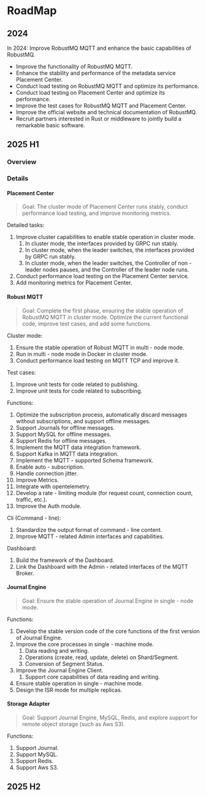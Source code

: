 # RoadMap
## 2024
In 2024: Improve RobustMQ MQTT and enhance the basic capabilities of RobustMQ.
- Improve the functionality of RobustMQ MQTT.
- Enhance the stability and performance of the metadata service Placement Center.
- Conduct load testing on RobustMQ MQTT and optimize its performance.
- Conduct load testing on Placement Center and optimize its performance.
- Improve the test cases for RobustMQ MQTT and Placement Center.
- Improve the official website and technical documentation of RobustMQ.
- Recruit partners interested in Rust or middleware to jointly build a remarkable basic software.

## 2025 H1
### Overview

### Details
#### Placement Center
> Goal: The cluster mode of Placement Center runs stably, conduct performance load testing, and improve monitoring metrics.

Detailed tasks:
1. Improve cluster capabilities to enable stable operation in cluster mode.
   1. In cluster mode, the interfaces provided by GRPC run stably.
   2. In cluster mode, when the leader switches, the interfaces provided by GRPC run stably.
   3. In cluster mode, when the leader switches, the Controller of non - leader nodes pauses, and the Controller of the leader node runs.
2. Conduct performance load testing on the Placement Center service.
3. Add monitoring metrics for Placement Center.

#### Robust MQTT
> Goal: Complete the first phase, ensuring the stable operation of RobustMQ MQTT in cluster mode. Optimize the current functional code, improve test cases, and add some functions.

Cluster mode:
1. Ensure the stable operation of Robust MQTT in multi - node mode.
2. Run in multi - node mode in Docker in cluster mode.
3. Conduct performance load testing on MQTT TCP and improve it.

Test cases:
1. Improve unit tests for code related to publishing.
2. Improve unit tests for code related to subscribing.

Functions:
1. Optimize the subscription process, automatically discard messages without subscriptions, and support offline messages.
2. Support Journals for offline messages.
3. Support MySQL for offline messages.
4. Support Redis for offline messages.
5. Implement the MQTT data integration framework.
6. Support Kafka in MQTT data integration.
7. Implement the MQTT - supported Schema framework.
8. Enable auto - subscription.
9. Handle connection jitter.
10. Improve Metrics.
11. Integrate with opentelemetry.
12. Develop a rate - limiting module (for request count, connection count, traffic, etc.).
13. Improve the Auth module.

Cli (Command - line):
1. Standardize the output format of command - line content.
2. Improve MQTT - related Admin interfaces and capabilities.

Dashboard:
1. Build the framework of the Dashboard.
2. Link the Dashboard with the Admin - related interfaces of the MQTT Broker.

#### Journal Engine
> Goal: Ensure the stable operation of Journal Engine in single - node mode.

Functions:
1. Develop the stable version code of the core functions of the first version of Journal Engine.
2. Improve the core processes in single - machine mode.
   1. Data reading and writing.
   2. Operations (create, read, update, delete) on Shard/Segment.
   3. Conversion of Segment Status.
3. Improve the Journal Engine Client.
   1. Support core capabilities of data reading and writing.
4. Ensure stable operation in single - machine mode.
5. Design the ISR mode for multiple replicas.

#### Storage Adapter
> Goal: Support Journal Engine, MySQL, Redis, and explore support for remote object storage (such as Aws S3).

Functions:
1. Support Journal.
2. Support MySQL.
3. Support Redis.
4. Support Aws S3.

## 2025 H2
